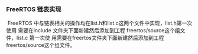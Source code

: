### FreeRTOS 链表实现

​	FreeRTOS 中与链表相关的操作均在list.h和list.c这两个文件中实现，list.h第一次使用 需要在include 文件夹下面新建然后添加到工程 freertos/source这个组文件，list.c 第一次使 用需要在freertos文件夹下面新建然后添加到工程freertos/source这个组文件。